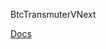 BtcTransmuterVNext


[Docs](https://github.com/kukks/btctransmuter-vnext/blob/master/docs/index.md)
